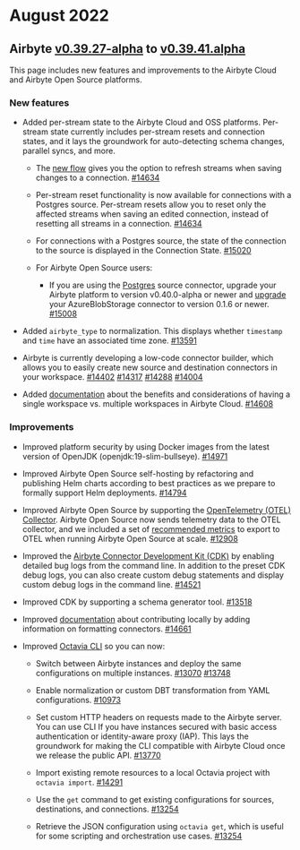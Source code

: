 # August 2022
## Airbyte [v0.39.27-alpha](https://github.com/airbytehq/airbyte/releases/tag/v0.39.27-alpha) to [v0.39.41.alpha](https://github.com/airbytehq/airbyte/releases/tag/v0.39.41-alpha) 

This page includes new features and improvements to the Airbyte Cloud and Airbyte Open Source platforms. 

### New features
* Added per-stream state to the Airbyte Cloud and OSS platforms. Per-stream state currently includes per-stream resets and connection states, and it lays the groundwork for auto-detecting schema changes, parallel syncs, and more.  

    * The [new flow](https://docs.airbyte.com/cloud/managing-airbyte-cloud#edit-stream-configuration) gives you the option to refresh streams when saving changes to a connection. [#14634](https://github.com/airbytehq/airbyte/pull/14634)  

    * Per-stream reset functionality is now available for connections with a Postgres source. Per-stream resets allow you to reset only the affected streams when saving an edited connection, instead of resetting all streams in a connection. [#14634](https://github.com/airbytehq/airbyte/pull/14634)  

    * For connections with a Postgres source, the state of the connection to the source is displayed in the Connection State. [#15020](https://github.com/airbytehq/airbyte/pull/15020)  

    * For Airbyte Open Source users:
        * If you are using the [Postgres](https://docs.airbyte.com/integrations/sources/postgres) source connector, upgrade your Airbyte platform to version v0.40.0-alpha or newer and [upgrade](https://docs.airbyte.com/operator-guides/upgrading-airbyte/) your AzureBlobStorage connector to version 0.1.6 or newer. [#15008](https://github.com/airbytehq/airbyte/pull/15008)  

* Added `airbyte_type` to normalization. This displays whether `timestamp` and `time` have an associated time zone. [#13591](https://github.com/airbytehq/airbyte/pull/13591)  

* Airbyte is currently developing a low-code connector builder, which allows you to easily create new source and destination connectors in your workspace. [#14402](https://github.com/airbytehq/airbyte/pull/14402) [#14317](https://github.com/airbytehq/airbyte/pull/14317) [#14288](https://github.com/airbytehq/airbyte/pull/14288) [#14004](https://github.com/airbytehq/airbyte/pull/14004)  

* Added [documentation](https://docs.airbyte.com/cloud/managing-airbyte-cloud#single-workspace-vs-multiple-workspaces) about the benefits and considerations of having a single workspace vs. multiple workspaces in Airbyte Cloud. [#14608](https://github.com/airbytehq/airbyte/pull/14608)

### Improvements
* Improved platform security by using Docker images from the latest version of OpenJDK (openjdk:19-slim-bullseye). [#14971](https://github.com/airbytehq/airbyte/pull/14971)  

* Improved Airbyte Open Source self-hosting by refactoring and publishing Helm charts according to best practices as we prepare to formally support Helm deployments. [#14794](https://github.com/airbytehq/airbyte/pull/14794)  

* Improved Airbyte Open Source by supporting the [OpenTelemetry (OTEL) Collector](https://docs.airbyte.com/operator-guides/collecting-metrics/). Airbyte Open Source now sends telemetry data to the OTEL collector, and we included a set of [recommended metrics](https://docs.airbyte.com/operator-guides/scaling-airbyte/#metrics) to export to OTEL when running Airbyte Open Source at scale. [#12908](https://github.com/airbytehq/airbyte/issues/12908)  

* Improved the [Airbyte Connector Development Kit (CDK)](https://airbyte.com/connector-development-kit) by enabling detailed bug logs from the command line. In addition to the preset CDK debug logs, you can also create custom debug statements and display custom debug logs in the command line. [#14521](https://github.com/airbytehq/airbyte/pull/14521)  

* Improved CDK by supporting a schema generator tool. [#13518](https://github.com/airbytehq/airbyte/pull/13518)  

* Improved [documentation](https://docs.airbyte.com/contributing-to-airbyte/developing-locally#connector) about contributing locally by adding information on formatting connectors. [#14661](https://github.com/airbytehq/airbyte/pull/14661)  

* Improved [Octavia CLI](https://github.com/airbytehq/airbyte/tree/master/octavia-cli#-octavia-cli) so you can now:

    * Switch between Airbyte instances and deploy the same configurations on multiple instances. [#13070](https://github.com/airbytehq/airbyte/pull/13070) [#13748](https://github.com/airbytehq/airbyte/issues/13748)  

    * Enable normalization or custom DBT transformation from YAML configurations. [#10973](https://github.com/airbytehq/airbyte/issues/10973)  

    * Set custom HTTP headers on requests made to the Airbyte server. You can use CLI If you have instances secured with basic access authentication or identity-aware proxy (IAP). This lays the groundwork for making the CLI compatible with Airbyte Cloud once we release the public API. [#13770](https://github.com/airbytehq/airbyte/issues/13770)  

     * Import existing remote resources to a local Octavia project with `octavia import`. [#14291](https://github.com/airbytehq/airbyte/issues/14291)  

     * Use the `get` command to get existing configurations for sources, destinations, and connections. [#13254](https://github.com/airbytehq/airbyte/pull/13254)  

     * Retrieve the JSON configuration using `octavia get`, which is useful for some scripting and orchestration use cases. [#13254](https://github.com/airbytehq/airbyte/pull/13254)
